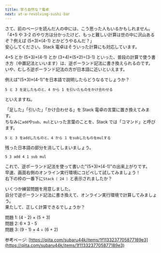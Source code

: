 ```yaml
---
title: 寧ろ自然な？電卓
next: at-a-revolving-sushi-bar
---
```


さて、前のページを読んだ人の中には、こう思った人もいるかもしれません。  
「4+5 や 3-2 のやり方は分かったけど、もっと難しい計算は世の中に沢山あるぞ？例えば (5+3)×(4-1) とかどうやるんだ？」  
安心してください。Stack 電卓はそういった計算にも対応しています。

4+5 とか (5+3)×(4-1) とか (3+4)×(5+2)÷(3-1) といった、普段の計算で使う書き方（中置記法といいます）は、逆ポーランド記法に書き換えられるのです。  
いや、むしろ逆ポーランド記法の方が日本語に近いといえます。

例えば"(5+3)×(4-1)"を日本語で説明したらどうなるでしょうか？

```
5 と 3 を足したものと、4 から 1 を引いたものをかけ合わせる
```

といえますね。

「足した」「引いた」「かけ合わせる」を Stack 電卓の言葉に置き換えてみます。  
ちなみに`add`や`sub`、`mul`といった言葉のことを、Stack では「コマンド」と呼びます。

```
5 と 3 をaddしたものと、4 から 1 をsubしたものをmulする
```

残った日本語の部分を消してしまいましょう。

```
5 3 add 4 1 sub mul
```

これで、逆ポーランド記法を使って書いた"(5+3)×(4-1)"の出来上がりです。  
早速、画面右側のオンライン実行環境にコピペして試してみましょう！  
右下の枠の一番下に`Stack〔 24 〕`と表示されましたか？

いくつか練習問題を用意しました。  
自分で逆ポーランド記法に書き換えて、オンライン実行環境で計算してみましょう。  
果たして、正しく計算できるでしょうか？

問題 1: (4 - 2) × (5 + 3)  
問題 2: 6 × 3 - 5  
問題 3: (9 - 1) × 4 ÷ (6 + 2)

参考ページ: [https://qiita.com/subaru44k/items/1f1133237705877189e3](https://qiita.com/subaru44k/items/1f1133237705877189e3)
